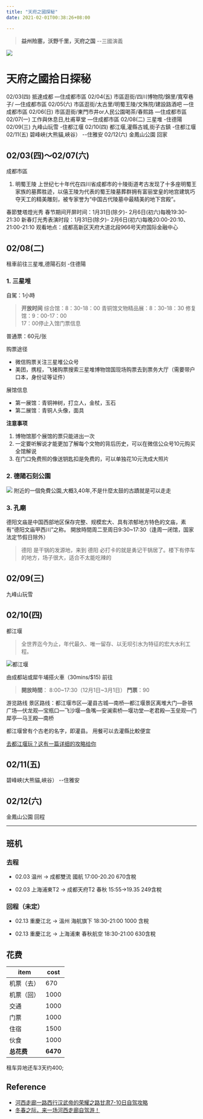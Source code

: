 ```yaml
---
title: "天府之國探秘"
date: 2021-02-01T00:38:26+08:00

---
```


>**益州险塞，沃野千里，天府之国**        --三國演義

![](https://p1-q.mafengwo.net/s10/M00/0A/E7/wKgBZ12B54yAIOiZAAFTzd1Ah9c634.jpg)

# 天府之國拾日探秘

02/03(四) 抵達成都 —住成都市區
02/04(五) 市區逛街/四川博物院/錦里/寬窄巷子/ —住成都市區
02/05(六) 市區逛街/太古里/明蜀王陵/文殊院/建設路酒吧 —住成都市區
02/06(日) 市區逛街/東門市井or人民公園喝茶/春熙路 —住成都市區
02/07(一) 工作與休息日,杜甫草堂 —住成都市區
02/08(二) 三星堆 -住德陽
02/09(三) 九峰山玩雪 -住都江堰
02/10(四) 都江堰,灌縣古城,街子古鎮 -住都江堰
02/11(五) 碧峰峽(大熊貓,峽谷） --住雅安
02/12(六) 金鳳山公園 回家

## 02/03(四)～02/07(六)
成都市區

1. 明蜀王陵 
上世纪七十年代在四川省成都市的十陵街道考古发现了十多座明蜀王家族的墓葬胜迹，以僖王陵为代表的蜀王陵墓葬群拥有富丽堂皇的地宫建筑巧夺天工的精美雕刻，被专家誉为“中国古代陵墓中最精美的地下宫殿”。

春節雙塔燈光秀
春节期间开屏时间：1月31日(除夕)- 2月6日(初六)每晚19:30-21:30
新春灯光秀表演时段：1月31日(除夕)- 2月6日(初六)每晚20:00-20:10、21:00-21:10
观看地点：成都高新区天府大道北段966号天府国际金融中心

## 02/08(二)
租車前往三星堆,德陽石刻 -住德陽
### 1. 三星堆
自駕：1小時

> **开放时间**
综合馆：8：30-18：00 
青铜馆文物精品展：8：30-18：30 
修复馆：9：00-17：00  
17：00停止入馆门票信息

普通票：60元/张

购票途径

 - 微信购票关注三星堆公众号
 - 美团，携程，飞猪购票搜索三星堆博物馆国现场购票去到票务大厅（需要带户口本，身份证等证件）

展馆信息

 - 第一展馆：青铜神树，打立人，金杖，玉石
 - 第二展馆：青铜人头像，面具

**注意事项**
1. 博物馆那个展馆的票只能进出一次
2. 一定要听解说才能更加了解每个文物的背后历史，可以在微信公众号10元购买全馆解说
3. 在门口免费照的像送钥匙扣是免费的，可以单独花10元洗成大照片

### 2. 德陽石刻公園
![](http://p1-q.mafengwo.net/s18/M00/09/38/CoUBYGGiJzKAUrSaABCd1q1IJC0019.jpg)
附近的一個免費公園,大概3,40年,不是什麼太鼓的古蹟就是可以走走

### 3. 孔廟
德阳文庙是中国西部地区保存完整、规模宏大、具有浓郁地方特色的文庙，素有“德阳文庙甲西川”之称。
開放時間周二至周日9:30~17:30（逢周一闭馆，国家法定节假日除外）

> 德阳 是干锅的发源地，来到 德阳 必打卡的就是勇记干锅居了。楼下有停车的地方，场子很大，适合不太能吃辣的

## 02/09(三)
九峰山玩雪

## 02/10(四)
都江堰
>全世界迄今为止，年代最久、唯一留存、以无坝引水为特征的宏大水利工程。

![都江堰](http://p1-q.mafengwo.net/s9/M00/D2/BB/wKgBs1gisjeATR9FACzq957fP4E11.jpeg)

由成都站或犀牛埔搭火車（30mins/$15) 前往
>**開放時間**：
8:00~17:30（12月1日~3月1日）
>**門票**：90

游览路线
景区路线：都江堰市区—灌县古城—南桥—都江堰景区离堆大门—卧铁广场—伏龙观—宝瓶口—飞沙堰—鱼嘴—安澜索桥—堰功堂—老君殿—玉垒观—门犀亭—马王殿—南桥

都江堰曾有个古老的名字，即灌县。
用餐可以去灌縣比較便宜

[去都江堰玩？这有一篇详细的攻略给你](http://www.mafengwo.cn/gonglve/ziyouxing/77110.html?cid=1010608)

## 02/11(五)
碧峰峽(大熊貓,峽谷） --住雅安

## 02/12(六)
金鳳山公園 回程

----

## 班机
### 去程
- 02.03 温州 -> 成都雙流 
國航 17:00-20.20   670含稅

- 02.03 上海浦東T2 -> 成都天府T2
春秋 15:55->19.35   249含稅

### 回程（未定）
- 02.13 重慶江北 -> 溫州
海航旗下 18:30-21:00 1000 含稅

- 02.13 重慶江北 -> 上海浦東
春秋航空 18:30-21:00 630含稅

## 花费

item | cost
------------- | -------------
机票（去）  | 670
机票（回）  | 1000
交通  | 1000
门票  | 1000
住宿  | 1500
伙食  | 1000
**总花费** | **6470**

租车异地还车3天约400;

## Reference
- [河西走廊一路西行汉武帝的荣耀之路甘肃7-10日自驾攻略](https://www.mafengwo.cn/gonglve/ziyouxing/370700.html "河西走廊一路西行汉武帝的荣耀之路甘肃7-10日自驾攻略")
- [冬春之际，来一场河西走廊自驾游！](https://www.mafengwo.cn/gonglve/ziyouxing/233767.html "冬春之际，来一场河西走廊自驾游！")
